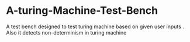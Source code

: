 # A-turing-Machine-Test-Bench
A test bench designed to test turing machine based on given user inputs . Also it detects non-determinism in turing machine
